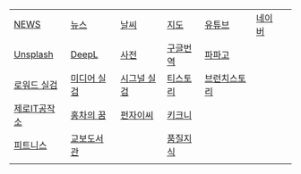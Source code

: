 <!-- 줄바꾸기는 행 끝에 스페이스 두칸 입력 -->
<!-- 표 셀 내용 왼쪽정렬 :--- , 오른쪽정렬 ---: , 가운데정렬 :---: -->
|  |  |  |  |  |  |  |  
|--|--|--|--|--|--|--|  
[NEWS](https://english.hani.co.kr/arti/english_edition) | [뉴스](https://news.naver.com) |  [날씨](https://www.weather.go.kr/w/index.do) | [지도](https://map.naver.com/) | [유튜브](https://www.youtube.com) | [네이버](https://www.naver.com) 
[Unsplash](https://unsplash.com/ko) | [DeepL](https://www.deepl.com/en/write) | [사전](https://dict.naver.com) | [구글번역](https://translate.google.co.kr/?hl=ko&tab=TT) | [파파고](https://papago.naver.com/?sk=auto&tk=en) 
[로워드 실검](https://loword.co.kr/keywordTrend) | [미디어 실검](https://kdx.kr/service/searchtrend/view) | [시그널 실검](https://signal.bz/) | [티스토리](https://www.tistory.com/category/current) | [브런치스토리](https://brunch.co.kr/now)
[제로IT공작소](https://blog.naver.com/zmsgfc) | [홍차의 꿈](https://jsb000.tistory.com/) | [펀자이씨](https://imginn.com/punj_toon/) | [키크니](https://imginn.com/keykney/)  
[피트니스](https://fit.shillashp.com/my/user-info/entrance-detail) | [교보도서관](./library.md)|  | [품질지식](./quality.md)  |  
|  |  |  |  |  |  |  |  
